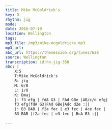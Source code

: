 ```yaml
---
title: Mike McGoldrick's
key: D
rhythm: jig
mode: 
date: 2016-07-19
location: Wellington
tags:
mp3_file: /mp3/mike-mcgoldricks.mp3
mp3_url: 
abc_url: https://thesession.org/tunes/628
source: Wellington
transcription: id:hn-jig-358
abc: |
    X:5
    T:Mike McGoldrick's
    R: jig
    M: 6/8
    L: 1/8
    K: Dmaj
    |: f3 efg | fdA G3 | FAd GBe |AB/c/d efg|
    f3 efg|fdA G3|FAd GBe|Adc d2e :||
    |: B3 BAB | f2a fec | e3 fec | Ace fec |
    B3 BAB |f2a fec | e3 fec | BcA B3 :||
    
---
```


